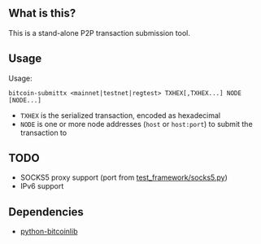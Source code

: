 What is this?
--------------

This is a stand-alone P2P transaction submission tool.

Usage
--------

Usage:

    bitcoin-submittx <mainnet|testnet|regtest> TXHEX[,TXHEX...] NODE [NODE...]

- `TXHEX` is the serialized transaction, encoded as hexadecimal
- `NODE` is one or more node addresses (`host` or `host:port`) to submit the transaction to

TODO
------

- SOCKS5 proxy support (port from [test_framework/socks5.py](https://github.com/bitcoin/bitcoin/blob/master/qa/rpc-tests/test_framework/socks5.py))
- IPv6 support

Dependencies
--------------

- [python-bitcoinlib](https://github.com/petertodd/python-bitcoinlib)

